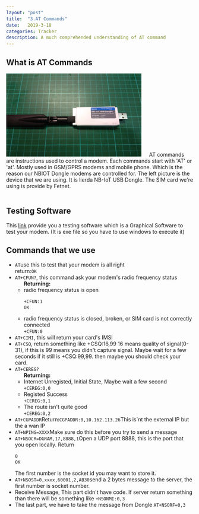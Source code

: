 ```yaml
---
layout: "post"
title:  "3.AT Commands"
date:   2019-3-18
categories: Tracker
description: A much comprehended understanding of AT command
---
```

<h2>What is AT Commands</h2>
<div class='row'>
 	<img src="/images/dongle.jpg" style="width: 26em;height:16em; margin-right: 1.2em;">
 	AT commands are instructions used to control a modem. Each commands start with 'AT' or 'at'. Mostly used in GSM/GPRS modems and mobile phone. Which is the reason our NBIOT Dongle modems are controlled for. The left picture is the device that we are using. It is lierda NB-IoT USB Dongle. The SIM card we're using is provide by Fetnet.
</div><br>
<h2>Testing Software</h2>
This <a href="/releases/download/v1.0.0/sscom5.11a.zip" download>link</a> provide you a testing software which is a Graphical Software to test your modem. (It is exe file so you have to use windows to execute it)
<br>
<h2>Commands that we use</h2>
<ul>
	<li>
		<code>AT</code>use this to test that your modem is all right
		<br>
		return:<code>OK</code>
	</li>
	<li>
		<code>AT+CFUN?</code>, this command ask your modem's radio frequency status
		<ul>
			<b>Returning:</b>
			<li>radio frequency status is open<br>
				<pre style="padding-right: 48em;"><code>+CFUN:1<br>OK</code></pre>
			</li>
			<li>radio frequency status is closed, broken, or SIM card is not correctly connected<br>
				<code>+CFUN:0</code><br>
			</li>
		</ul>
	<li>
		<code>AT+CIMI</code>, this will return your card's IMSI
	</li>
	<li>
		<code>AT+CSQ</code>, return something like +CSQ:16,99 16 means quality of signal(0-31), if this is 99 means you didn't capture signal. Maybe wait for a few seconds if it still is +CSQ:99,99. then maybe you should check your card.
	</li>
	<li><code>AT+CEREG?</code>
		<ul>
			<b>Returning:</b>
			<li>Internet Unregisted, Initial State, Maybe wait a few second<br>
				<code>+CEREG:0,0</code>
			</li>
			<li>Registed Success<br>
				<code>+CEREG:0,1</code>
			</li>
			<li>The route isn't quite good<br>
				<code>+CEREG:0,2</code>
			</li>
		</ul>
	</li>
	<li><code>AT+CGPADDR</code>Return:<code>CGPADDR:0,10.162.113.26</code>This is`nt the external IP but the a wan IP</li>
	<li><code>AT+NPING=XXXX</code>Make sure do this before you try to send a message</li>
	<li><code>AT+NSOCR=DGRAM,17,8888,1</code>Open a UDP port 8888, this is the port that you open locally. Return<pre><code>0
OK</code></pre>The first number is the socket id you may want to store it.
	</li>
	<li><code>AT+NSOST=0,xxxx,60001,2,AB30</code>send a 2 bytes message to the server, the first number is socket number.</li>
	<li>Receive Message, This part didn't have code. If server return something than there will be something like <code>+NSONMI:0,3</code></li>
	<li>The last part, we have to take the message from Dongle <code>AT+NSORF=0,3</code></li>
<!-- </ul> -->
